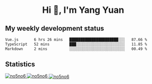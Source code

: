 <h1 align="center">Hi 👋, I'm Yang Yuan</h1>


## My weekly development status
<!--START_SECTION:waka-->

```txt
Vue.js       6 hrs 26 mins   ██████████████████████░░░   87.66 %
TypeScript   52 mins         ███░░░░░░░░░░░░░░░░░░░░░░   11.85 %
Markdown     2 mins          ░░░░░░░░░░░░░░░░░░░░░░░░░   00.49 %
```

<!--END_SECTION:waka-->

## Statistics
<a href="https://github.com/anuraghazra/github-readme-stats">
  <img src="https://github-readme-stats.vercel.app/api/top-langs/?username=no5no6&theme=dracula" alt="no5no6">
</a>
<a href="https://github.com/anuraghazra/github-readme-stats">
  <img src="https://github-readme-stats.vercel.app/api?username=no5no6&show_icons=true&theme=dracula&line_height=40" alt="no5no6">
</a>
<a href="https://github.com/anuraghazra/github-readme-stats">
  <img align="center" src="https://github-readme-streak-stats.herokuapp.com/?user=no5no6&theme=dracula" alt="no5no6" />
</a>